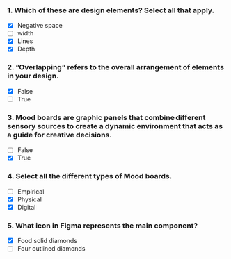 ### 1. Which of these are design elements? Select all that apply. 

- [x] Negative space
- [ ] width
- [x] Lines
- [x] Depth

### 2. ”Overlapping” refers to the overall arrangement of elements in your design.

- [x] False
- [ ] True

### 3. Mood boards are graphic panels that combine different sensory sources to create a dynamic environment that acts as a guide for creative decisions. 

- [ ] False
- [x] True

### 4. Select all the different types of Mood boards.

- [ ] Empirical
- [x] Physical
- [x] Digital

### 5. What icon in Figma represents the main component?

- [x] Food solid diamonds
- [ ] Four outlined diamonds
